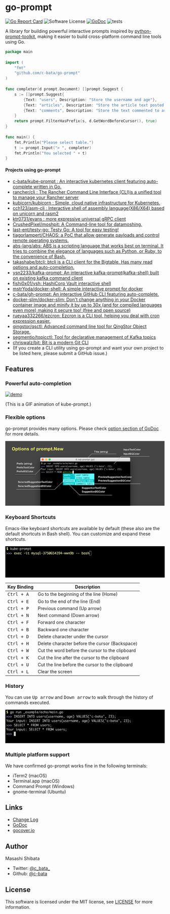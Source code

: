 # go-prompt

[![Go Report Card](https://goreportcard.com/badge/github.com/c-bata/go-prompt)](https://goreportcard.com/report/github.com/c-bata/go-prompt)
![Software License](https://img.shields.io/badge/license-MIT-brightgreen.svg?style=flat-square)
[![GoDoc](https://godoc.org/github.com/c-bata/go-prompt?status.svg)](https://godoc.org/github.com/c-bata/go-prompt) 
![tests](https://github.com/ansurfen/cushion/workflows/tests/badge.svg)

A library for building powerful interactive prompts inspired by [python-prompt-toolkit](https://github.com/jonathanslenders/python-prompt-toolkit),
making it easier to build cross-platform command line tools using Go.

```go
package main

import (
	"fmt"
	"github.com/c-bata/go-prompt"
)

func completer(d prompt.Document) []prompt.Suggest {
	s := []prompt.Suggest{
		{Text: "users", Description: "Store the username and age"},
		{Text: "articles", Description: "Store the article text posted by user"},
		{Text: "comments", Description: "Store the text commented to articles"},
	}
	return prompt.FilterHasPrefix(s, d.GetWordBeforeCursor(), true)
}

func main() {
	fmt.Println("Please select table.")
	t := prompt.Input("> ", completer)
	fmt.Println("You selected " + t)
}
```

#### Projects using go-prompt

* [c-bata/kube-prompt : An interactive kubernetes client featuring auto-complete written in Go.](https://github.com/c-bata/kube-prompt)
* [rancher/cli : The Rancher Command Line Interface (CLI)is a unified tool to manage your Rancher server](https://github.com/rancher/cli)
* [kubicorn/kubicorn : Simple, cloud native infrastructure for Kubernetes.](https://github.com/kubicorn/kubicorn)
* [cch123/asm-cli : Interactive shell of assembly language(X86/X64) based on unicorn and rasm2](https://github.com/cch123/asm-cli)
* [ktr0731/evans : more expressive universal gRPC client](https://github.com/ktr0731/evans)
* [CrushedPixel/moshpit: A Command-line tool for datamoshing.](https://github.com/CrushedPixel/moshpit)
* [last-ent/testy-go: Testy Go: A tool for easy testing!](https://github.com/last-ent/testy-go)
* [tiagorlampert/CHAOS: a PoC that allow generate payloads and control remote operating systems.](https://github.com/tiagorlampert/CHAOS)
* [abs-lang/abs: ABS is a scripting language that works best on terminal. It tries to combine the elegance of languages such as Python, or Ruby, to the convenience of Bash.](https://github.com/abs-lang/abs)
* [takashabe/btcli: btcli is a CLI client for the Bigtable. Has many read options and auto-completion.](https://github.com/takashabe/btcli)
* [ysn2233/kafka-prompt: An interactive kafka-prompt(kafka-shell) built on existing kafka command client](https://github.com/ysn2233/kafka-prompt)
* [fishi0x01/vsh: HashiCorp Vault interactive shell](https://github.com/fishi0x01/vsh)
* [mstrYoda/docker-shell: A simple interactive prompt for docker](https://github.com/mstrYoda/docker-shell)
* [c-bata/gh-prompt: An interactive GitHub CLI featuring auto-complete.](https://github.com/c-bata/gh-prompt)
* [docker-slim/docker-slim: Don't change anything in your Docker container image and minify it by up to 30x (and for compiled languages even more) making it secure too! (free and open source)](https://github.com/docker-slim/docker-slim)
* [rueyaa332266/ezcron: Ezcron is a CLI tool, helping you deal with cron expression easier.](https://github.com/rueyaa332266/ezcron)
* [qingstor/qsctl: Advanced command line tool for QingStor Object Storage.](https://github.com/qingstor/qsctl)
* [segmentio/topicctl: Tool for declarative management of Kafka topics](https://github.com/segmentio/topicctl)
* [chriswalz/bit: Bit is a modern Git CLI](https://github.com/chriswalz/bit)
* (If you create a CLI utility using go-prompt and want your own project to be listed here, please submit a GitHub issue.)

## Features

### Powerful auto-completion

[![demo](https://github.com/c-bata/assets/raw/master/go-prompt/kube-prompt.gif)](https://github.com/c-bata/kube-prompt)

(This is a GIF animation of kube-prompt.)

### Flexible options

go-prompt provides many options. Please check [option section of GoDoc](https://godoc.org/github.com/c-bata/go-prompt#Option) for more details.

[![options](https://github.com/c-bata/assets/raw/master/go-prompt/prompt-options.png)](#flexible-options)

### Keyboard Shortcuts

Emacs-like keyboard shortcuts are available by default (these also are the default shortcuts in Bash shell).
You can customize and expand these shortcuts.

[![keyboard shortcuts](https://github.com/c-bata/assets/raw/master/go-prompt/keyboard-shortcuts.gif)](#keyboard-shortcuts)

Key Binding          | Description
---------------------|---------------------------------------------------------
<kbd>Ctrl + A</kbd>  | Go to the beginning of the line (Home)
<kbd>Ctrl + E</kbd>  | Go to the end of the line (End)
<kbd>Ctrl + P</kbd>  | Previous command (Up arrow)
<kbd>Ctrl + N</kbd>  | Next command (Down arrow)
<kbd>Ctrl + F</kbd>  | Forward one character
<kbd>Ctrl + B</kbd>  | Backward one character
<kbd>Ctrl + D</kbd>  | Delete character under the cursor
<kbd>Ctrl + H</kbd>  | Delete character before the cursor (Backspace)
<kbd>Ctrl + W</kbd>  | Cut the word before the cursor to the clipboard
<kbd>Ctrl + K</kbd>  | Cut the line after the cursor to the clipboard
<kbd>Ctrl + U</kbd>  | Cut the line before the cursor to the clipboard
<kbd>Ctrl + L</kbd>  | Clear the screen

### History

You can use <kbd>Up arrow</kbd> and <kbd>Down arrow</kbd> to walk through the history of commands executed.

[![History](https://github.com/c-bata/assets/raw/master/go-prompt/history.gif)](#history)

### Multiple platform support

We have confirmed go-prompt works fine in the following terminals:

* iTerm2 (macOS)
* Terminal.app (macOS)
* Command Prompt (Windows)
* gnome-terminal (Ubuntu)

## Links

* [Change Log](./CHANGELOG.md)
* [GoDoc](http://godoc.org/github.com/c-bata/go-prompt)
* [gocover.io](https://gocover.io/github.com/c-bata/go-prompt)

## Author

Masashi Shibata

* Twitter: [@c\_bata\_](https://twitter.com/c_bata_/)
* Github: [@c-bata](https://github.com/c-bata/)

## License

This software is licensed under the MIT license, see [LICENSE](./LICENSE) for more information.

